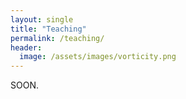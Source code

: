 ```yaml
---
layout: single
title: "Teaching"
permalink: /teaching/
header:
  image: /assets/images/vorticity.png
---
```



SOON.